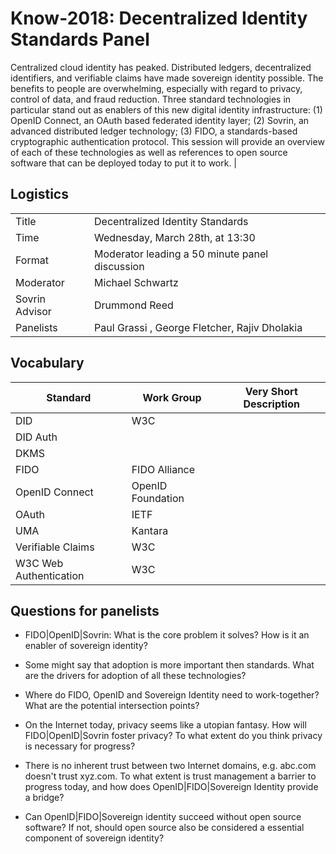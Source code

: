 # Know-2018: Decentralized Identity Standards Panel

Centralized cloud identity has peaked. Distributed ledgers, decentralized identifiers, and verifiable claims have made sovereign identity possible. The benefits to people are overwhelming, especially with regard to privacy, control of data, and fraud reduction. Three standard technologies in particular stand out as enablers of this new digital identity infrastructure: (1) OpenID Connect, an OAuth based federated identity layer; (2) Sovrin, an advanced distributed ledger technology; (3) FIDO, a standards-based cryptographic authentication protocol. This session will provide an overview of each of these technologies as well as references to open source software that can be deployed today to put it to work. |

## Logistics

| | |
|------|--------------------------------|
|Title | Decentralized Identity Standards |
|Time |  Wednesday, March 28th, at 13:30 |
|Format |  Moderator leading a 50 minute panel discussion |
|Moderator |  Michael Schwartz |
|Sovrin Advisor| Drummond Reed |
|Panelists | Paul Grassi , George Fletcher, Rajiv Dholakia |

## Vocabulary

|Standard	| Work Group| Very Short Description |
|---------|-----------|------------------------|
|DID | W3C | |
|DID Auth | | |
|DKMS | | |
|FIDO | FIDO Alliance | |
|OpenID Connect | OpenID Foundation | |
|OAuth | IETF | |
|UMA | Kantara | |
|Verifiable Claims | W3C | |
|W3C Web Authentication | W3C | |

## Questions for panelists

* FIDO|OpenID|Sovrin: What is the core problem it solves?  How is it an enabler of sovereign identity?

* Some might say that adoption is more important then standards. What are the drivers for adoption of all these technologies?

* Where do FIDO, OpenID and Sovereign Identity need to work-together? What are the potential intersection points?

* On the Internet today, privacy seems like a utopian fantasy. How will FIDO|OpenID|Sovrin foster privacy? To what extent do you think privacy is
necessary for progress?

* There is no inherent trust between two Internet domains, e.g. abc.com
doesn't trust xyz.com. To what extent is trust management a barrier to
progress today, and how does OpenID|FIDO|Sovereign Identity provide a bridge?

* Can OpenID|FIDO|Sovereign identity succeed without open source software? If
not, should open source also be considered a essential component of sovereign
identity?
